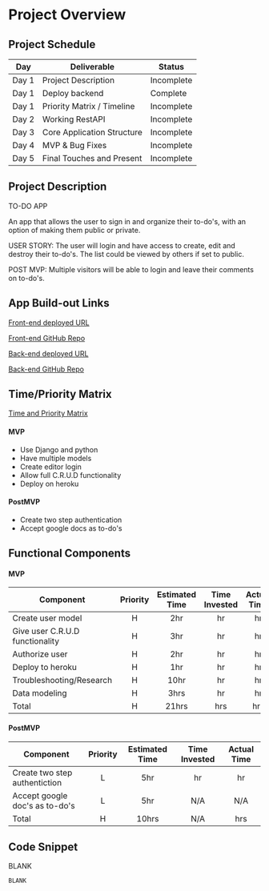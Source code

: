 # Project Overview

## Project Schedule

|  Day | Deliverable | Status
|---|---| ---|
|Day 1| Project Description | Incomplete
|Day 1| Deploy backend | Complete
|Day 1| Priority Matrix / Timeline | Incomplete
|Day 2| Working RestAPI | Incomplete
|Day 3| Core Application Structure | Incomplete
|Day 4| MVP & Bug Fixes | Incomplete
|Day 5| Final Touches and Present | Incomplete


## Project Description
TO-DO APP

An app that allows the user to sign in and organize their to-do's, with an option of making them public
or private.

USER STORY:
The user will login and have access to create, edit and destroy their to-do's. The list could be 
viewed by others if set to public.

POST MVP:
Multiple visitors will be able to login and leave their comments on to-do's.


## App Build-out Links 
[Front-end deployed URL](https://https://gifted-varahamihira-15a125.netlify.app/#/)

[Front-end GitHub Repo](https://https://github.com/Kenal-Ortega/p4frontend)

[Back-end deployed URL](https://https://p4backend93.herokuapp.com/)

[Back-end GitHub Repo](https://https://github.com/Kenal-Ortega/p4backend)


## Time/Priority Matrix 

[Time and Priority Matrix](https://res.cloudinary.com/dinqukx6a/image/upload/v1598235735/Project%203/Music_Journal_TPM_backend_i50jc6.jpg)



#### MVP

- Use Django and python 
- Have multiple models 
- Create editor login
- Allow full C.R.U.D functionality
- Deploy on heroku

#### PostMVP

- Create two step authentication
- Accept google docs as to-do's

## Functional Components
#### MVP
| Component | Priority | Estimated Time | Time Invested | Actual Time |
| --- | :---: |  :---: | :---: | :---: |
| Create user model | H | 2hr | hr | hr|
| Give user C.R.U.D functionality | H | 3hr | hr | hr|
| Authorize user | H | 2hr | hr | hr|
| Deploy to heroku | H | 1hr| hr | hr |
| Troubleshooting/Research| H | 10hr | hr | hr|
| Data modeling | H | 3hrs| hr | hr |
| Total | H | 21hrs| hrs | hrs |

#### PostMVP
| Component | Priority | Estimated Time | Time Invested | Actual Time |
| --- | :---: |  :---: | :---: | :---: |
| Create two step authentiction | L | 5hr | hr | hr|
| Accept google doc's as to-do's | L | 5hr | N/A | N/A|
| Total | H | 10hrs| N/A | hrs |

 

## Code Snippet

BLANK  

```
BLANK
```

